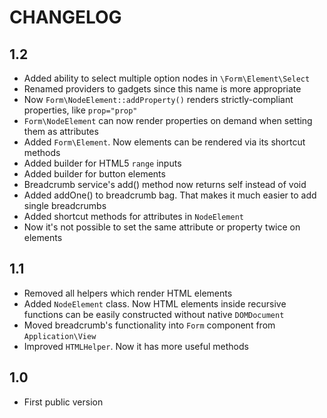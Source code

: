 CHANGELOG
=========

1.2
---

 * Added ability to select multiple option nodes in `\Form\Element\Select`
 * Renamed providers to gadgets since this name is more appropriate
 * Now `Form\NodeElement::addProperty()` renders strictly-compliant properties, like `prop="prop"`
 * `Form\NodeElement` can now render properties on demand when setting them as attributes
 * Added `Form\Element`. Now elements can be rendered via its shortcut methods
 * Added builder for  HTML5 `range` inputs
 * Added builder for button elements
 * Breadcrumb service's add() method now returns self instead of void
 * Added addOne() to breadcrumb bag. That makes it much easier to add single breadcrumbs
 * Added shortcut methods for attributes in `NodeElement`
 * Now it's not possible to set the same attribute or property twice on elements

1.1
---

 * Removed all helpers which render HTML elements
 * Added `NodeElement` class. Now HTML elements inside recursive functions can be easily constructed without native `DOMDocument` 
 * Moved breadcrumb's functionality into `Form` component from `Application\View`
 * Improved `HTMLHelper`. Now it has more useful methods
 
1.0
---

 * First public version